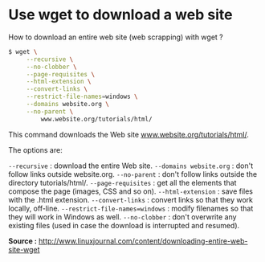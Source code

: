 # Use wget to download a web site

How to download an entire web site (web scrapping) with wget ? 

```bash
$ wget \
     --recursive \
     --no-clobber \
     --page-requisites \
     --html-extension \
     --convert-links \
     --restrict-file-names=windows \
     --domains website.org \
     --no-parent \
         www.website.org/tutorials/html/
```

This command downloads the Web site www.website.org/tutorials/html/.

The options are:

`--recursive` : download the entire Web site.
`--domains website.org` : don't follow links outside website.org.
`--no-parent` : don't follow links outside the directory tutorials/html/.
`--page-requisites` : get all the elements that compose the page (images, CSS and so on).
`--html-extension` : save files with the .html extension.
`--convert-links` : convert links so that they work locally, off-line.
`--restrict-file-names=windows` : modify filenames so that they will work in Windows as well.
`--no-clobber` : don't overwrite any existing files (used in case the download is interrupted and
resumed).

__Source :__ http://www.linuxjournal.com/content/downloading-entire-web-site-wget